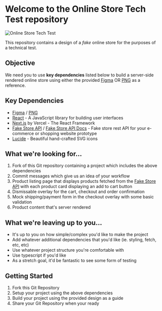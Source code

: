 # Welcome to the **Online Store Tech Test** repository

![Online Store Tech Test]([https://raw.githubusercontent.com/marcin-piekarski/online-store-tech-test/main/images/online-store-tech-test--preview.png](https://raw.githubusercontent.com/marcin-piekarski/online-store-tech-test/main/images/online-store-tech-test--preview.png))

This repository contains a design of a *fake* online store for the purposes of a technical test.

## Objective

We need you to use **key dependencies** listed below to build a server-side rendered online store using either the provided [Figma]([https://www.figma.com/file/5oqdRArPHbN33QJjFy1kiG/tech-test-store?node-id=0%3A1](https://www.figma.com/file/5oqdRArPHbN33QJjFy1kiG/tech-test-store?type=design&node-id=0%3A1&mode=design&t=x0nGLpgXwBZtJ90B-1)) OR [PNG](![image](https://github.com/marcin-piekarski/online-store-tech-test/assets/5068736/f38a1258-ace2-4fb1-985e-700a31d525d3)
) as a reference.

## Key Dependencies

- [Figma](https://www.figma.com/file/5oqdRArPHbN33QJjFy1kiG/tech-test-store?node-id=0%3A1) / [PNG](https://github.com/marcin-piekarski/online-store-tech-test/blob/main/images/online-store-tect-test-design.png)
- [React](https://reactjs.org/) - A JavaScript library for building user interfaces
- [Next.js](https://nextjs.org/) by Vercel - The React Framework
- [Fake Store API](https://fakestoreapi.com/) / [Fake Store API Docs](https://fakestoreapi.com/docs) - Fake store rest API for your e-commerce or shopping website prototype
- [Lucide](https://lucide.dev/icons/chevron-down) - Beautiful hand-crafted SVG icons

## What we're looking for...

1. Fork of this Git repository containing a project which includes the above dependencies
2. Commit messages which give us an idea of your workflow
3. Product listing page that displays products fetched from the [Fake Store API](https://fakestoreapi.com/) with each product card displaying an add to cart button
4. Dismissable overlay for the cart, checkout and order confirmation
5. Mock shipping/payment form in the checkout overlay with some basic validation
6. Product content that's server rendered

## What we're leaving up to you...

- It's up to you on how simple/complex you'd like to make the project
- Add whatever additional dependencies that you'd like (ie. styling, fetch, etc, etc)
- Use whatever project structure you're comfortable with
- Use typescript if you'd like
- As a stretch goal, it'd be fantastic to see some form of testing

## Getting Started

1. Fork this Git Repository
2. Setup your project using the above dependencies
3. Build your project using the provided design as a guide
4. Share your Git Repository when your ready
